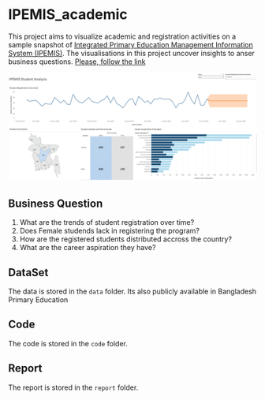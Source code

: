 # IPEMIS_academic

This project aims to visualize academic and registration activities on a sample snapshot of [Integrated Primary Education Management Information System (IPEMIS)](https://ipemis.dpe.gov.bd/). The visualisations in this project uncover insights to anser business questions. [Please, follow the link](https://public.tableau.com/views/IPEMISSTUDENTREGISTRATION/Dashboard1?:language=en-US&:sid=&:redirect=auth&:display_count=n&:origin=viz_share_link)

![Alt text](Image/Preview.png)

## Business Question
1. What are the trends of student registration over time?
2. Does Female studends lack in registering the program?
3. How are the registered students distributed accross the country?
4. What are the career aspiration they have?

## DataSet

The data is stored in the `data` folder. Its also publicly available in Bangladesh Primary Education

## Code

The code is stored in the `code` folder.

## Report

The report is stored in the `report` folder.
